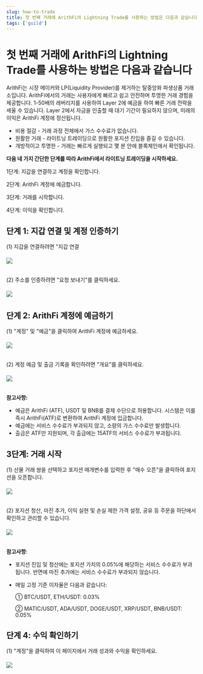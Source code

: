 ```yaml
---
slug: how-to-trade
title: 첫 번째 거래에 ArithFi의 Lightning Trade를 사용하는 방법은 다음과 같습니다
tags: ['guild']
---
```


# 첫 번째 거래에 ArithFi의 Lightning Trade를 사용하는 방법은 다음과 같습니다

ArithFi는 시장 메이커와 LP(Liquidity Provider)를 제거하는 탈중앙화 파생상품 거래소입니다. ArithFi에서의 거래는 사용자에게 빠르고 쉽고 안전하며 투명한 거래 경험을 제공합니다. 1-50배의 레버리지를 사용하여 Layer 2에 예금을 하여 빠른 거래 전략을 세울 수 있습니다. Layer 2에서 자금을 인출할 때 대기 기간이 필요하지 않으며, 미래의 이익은 ArithFi 계정에 정산됩니다.

- 비용 절감 - 거래 과정 전체에서 가스 수수료가 없습니다.
- 원활한 거래 - 라이트닝 트레이딩으로 원활한 포지션 진입을 즐길 수 있습니다.
- 개방적이고 투명한 - 거래는 빠르게 실행되고 몇 분 안에 블록체인에서 확인됩니다.

**다음 네 가지 간단한 단계를 따라 ArithFi에서 라이트닝 트레이딩을 시작하세요.**

1단계: 지갑을 연결하고 계정을 확인합니다.

2단계: ArithFi 계정에 예금합니다.

3단계: 거래를 시작합니다.

4단계: 이익을 확인합니다.

## **단계 1: 지갑 연결 및 계정 인증하기**

(1) 지갑을 연결하려면 "지갑 연결

###### ![](https://bafybeicp5kgnfe7q6vtc6jlprv33setne7hmdwhwthop2juj7j3e257df4.ipfs.nftstorage.link/11.png)

(2) 주소를 인증하려면 "요청 보내기"를 클릭하세요.

###### ![](https://bafybeicp5kgnfe7q6vtc6jlprv33setne7hmdwhwthop2juj7j3e257df4.ipfs.nftstorage.link/22.png)

## **단계 2: ArithFi 계정에 예금하기**

(1) "계정" 및 "예금"을 클릭하여 ArithFi 계정에 예금하세요.

###### ![](https://bafybeicp5kgnfe7q6vtc6jlprv33setne7hmdwhwthop2juj7j3e257df4.ipfs.nftstorage.link/33.png)

(2) 계정 예금 및 출금 기록을 확인하려면 "개요"를 클릭하세요.

###### ![](https://bafybeicp5kgnfe7q6vtc6jlprv33setne7hmdwhwthop2juj7j3e257df4.ipfs.nftstorage.link/44.png)

**참고사항:**

- 예금은 ArithFi (ATF), USDT 및 BNB를 결제 수단으로 허용합니다. 시스템은 이를 즉시 ArithFi(ATF)로 변환하여 ArithFi 계정에 입금합니다.
- 예금에는 서비스 수수료가 부과되지 않고, 소량의 가스 수수료만 발생합니다.
- 출금은 ATF만 지원되며, 각 출금에는 15ATF의 서비스 수수료가 부과됩니다.

## 3단계: 거래 시작

(1) 선물 거래 쌍을 선택하고 포지션 매개변수를 입력한 후 "매수 오픈"을 클릭하여 포지션을 오픈합니다.

###### ![](https://bafybeicu3pvbrwbbnjhovlqizxojkfztcnrssqqbripkhz5yver7xu3lq4.ipfs.nftstorage.link/111.png)

(2) 포지션 청산, 마진 추가, 이익 실현 및 손실 제한 가격 설정, 공유 등 주문을 하단에서 확인하고 관리할 수 있습니다.

###### ![](https://bafybeicu3pvbrwbbnjhovlqizxojkfztcnrssqqbripkhz5yver7xu3lq4.ipfs.nftstorage.link/222.png)

**참고사항**:

- 포지션 진입 및 청산에는 포지션 가치의 0.05%에 해당하는 서비스 수수료가 부과됩니다. 반면에 마진 추가에는 서비스 수수료가 부과되지 않습니다.

- 매일 고정 기준 이자율은 다음과 같습니다:

  ① BTC/USDT, ETH/USDT: 0.03%

  ② MATIC/USDT, ADA/USDT, DOGE/USDT, XRP/USDT, BNB/USDT: 0.05%

## **단계 4: 수익 확인하기**

(1) "계정"을 클릭하여 이 페이지에서 거래 성과와 수익을 확인하세요.

###### ![](https://bafybeicp5kgnfe7q6vtc6jlprv33setne7hmdwhwthop2juj7j3e257df4.ipfs.nftstorage.link/77.png)